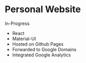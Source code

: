 # Personal Website

In-Progress

* React
* Material-UI
* Hosted on Github Pages
* Forwarded to Google Domains
* Integrated Google Analytics
